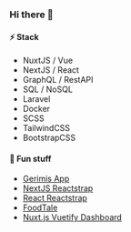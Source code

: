 ### Hi there 👋
#### ⚡ Stack
- NuxtJS / Vue
- NextJS / React
- GraphQL / RestAPI
- SQL / NoSQL
- Laravel
- Docker
- SCSS
- TailwindCSS
- BootstrapCSS

#### 🌱 Fun stuff
- [Gerimis App](https://gerimis-app.vercel.app/)
- [NextJS Reactstrap](https://nextjs-reactstrap.now.sh/)
- [React Reactstrap](https://create-reactstrap-app.now.sh/)
- [FoodTale](https://foodtale.netlify.app/)
- [Nuxt.js Vuetify Dashboard](https://nuxtjs-vuetify-dashboard.netlify.app/)
<!--- - [NuxtChakraUI - Chakra UI in Nuxt.js](https://nuxtjs-chakraui-template.netlify.app/) -->

<!--- [React Marvel Comics](https://react-marvel-app.vercel.app/) -->

<!--- #### 🔭 Visit my [Blog](https://dykraf.com/). -->


<!--
**dyarfi/dyarfi** is a ✨ _special_ ✨ repository because its `README.md` (this file) appears on your GitHub profile.

Here are some ideas to get you started:

- 🔭 I’m currently working on ...
- 🌱 I’m currently learning ...
- 👯 I’m looking to collaborate on ...
- 🤔 I’m looking for help with ...
- 💬 Ask me about ...
- 📫 How to reach me: ...
- 😄 Pronouns: ...
- ⚡ Fun fact: ...
-->
